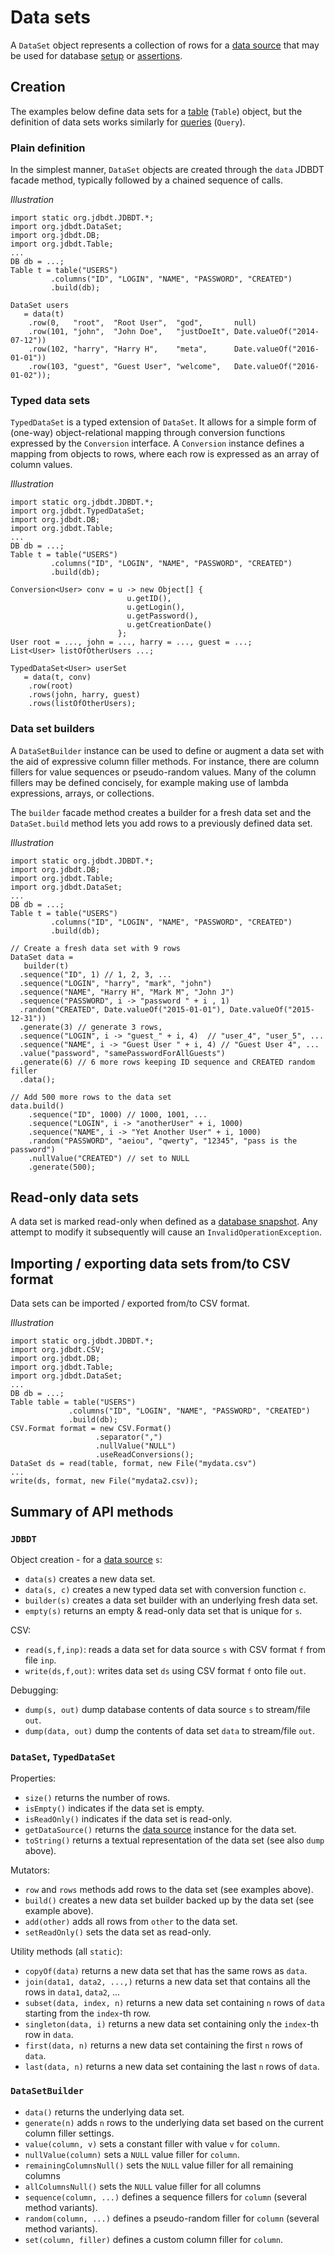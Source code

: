 
# Data sets

A `DataSet` object represents a collection of rows for a [data source](DataSources.html)
that may be used for database [setup](DBSetup.html) or [assertions](DBAssertions.html).

<a name="Creation"></a>

## Creation


The examples below define data sets for a [table](DataSources.html#Table) (`Table`) object, 
but the definition of data sets works similarly for
[queries](DataSources.html#Query) (`Query`).

<a name="Creation.Plain"></a>

### Plain definition 

In the simplest manner, 
`DataSet` objects are created through the `data` JDBDT facade method,
typically followed by a chained sequence of calls.

*Illustration*

    import static org.jdbdt.JDBDT.*;
    import org.jdbdt.DataSet;
    import org.jdbdt.DB;
    import org.jdbdt.Table;
    ...
	DB db = ...;
	Table t = table("USERS")
	         .columns("ID", "LOGIN", "NAME", "PASSWORD", "CREATED")
	         .build(db);
	         
	DataSet users
       = data(t)
		.row(0,   "root",  "Root User",  "god",       null)
	    .row(101, "john",  "John Doe",   "justDoeIt", Date.valueOf("2014-07-12"))
	    .row(102, "harry", "Harry H",    "meta",      Date.valueOf("2016-01-01"))
	    .row(103, "guest", "Guest User", "welcome",   Date.valueOf("2016-01-02"));


<a name="Creation.Typed"></a>

### Typed data sets

`TypedDataSet` is a typed extension of `DataSet`. It allows for a simple
form of (one-way) object-relational mapping through conversion functions expressed
by the `Conversion` interface. A `Conversion` instance 
defines a mapping from objects to rows, where each row is expressed as an array 
of column values.

*Illustration*

    import static org.jdbdt.JDBDT.*;
    import org.jdbdt.TypedDataSet;
    import org.jdbdt.DB;
    import org.jdbdt.Table;
    ...
	DB db = ...;
	Table t = table("USERS")
	         .columns("ID", "LOGIN", "NAME", "PASSWORD", "CREATED")
	         .build(db);
     
	Conversion<User> conv = u -> new Object[] {  
	                          u.getID(), 
	                          u.getLogin(),
	                          u.getPassword(),
	                          u.getCreationDate() 
	                        };
    User root = ..., john = ..., harry = ..., guest = ...;
	List<User> listOfOtherUsers ...;  
	                 
	TypedDataSet<User> userSet  
	   = data(t, conv)
		.row(root)
		.rows(john, harry, guest)
		.rows(listOfOtherUsers);


<a name="Creation.Builder"></a>

### Data set builders

A `DataSetBuilder` instance can be used to define or augment a data set 
with the aid of expressive column filler methods. For instance,
there are column fillers for value sequences or pseudo-random values.
Many of the column fillers may be defined concisely, for example
making use of lambda expressions, arrays, or collections.

The `builder` facade method creates a builder for a fresh data set and
the `DataSet.build` method lets you add rows to a previously defined data
set.

*Illustration*

    import static org.jdbdt.JDBDT.*;
    import org.jdbdt.DB;
    import org.jdbdt.Table;
    import org.jdbdt.DataSet;
    ...
	DB db = ...;
	Table t = table("USERS")
	         .columns("ID", "LOGIN", "NAME", "PASSWORD", "CREATED")
	         .build(db);	
    
    // Create a fresh data set with 9 rows
    DataSet data = 
       builder(t)
      .sequence("ID", 1) // 1, 2, 3, ...
      .sequence("LOGIN", "harry", "mark", "john")
      .sequence("NAME", "Harry H", "Mark M", "John J")
      .sequence("PASSWORD", i -> "password " + i , 1)
      .random("CREATED", Date.valueOf("2015-01-01"), Date.valueOf("2015-12-31"))
      .generate(3) // generate 3 rows, 
      .sequence("LOGIN", i -> "guest_" + i, 4)  // "user_4", "user_5", ...
      .sequence("NAME", i -> "Guest User " + i, 4) // "Guest User 4", ...
      .value("password", "samePasswordForAllGuests") 
      .generate(6) // 6 more rows keeping ID sequence and CREATED random filler
      .data();   
      
    // Add 500 more rows to the data set
    data.build()
        .sequence("ID", 1000) // 1000, 1001, ... 
        .sequence("LOGIN", i -> "anotherUser" + i, 1000)
        .sequence("NAME", i -> "Yet Another User" + i, 1000)
        .random("PASSWORD", "aeiou", "qwerty", "12345", "pass is the password")
        .nullValue("CREATED") // set to NULL
        .generate(500);
 

<a name="ReadOnly"></a>

## Read-only data sets

A data set is marked read-only when defined as a [database snapshot](DBAssertions.html#Snapshots).
Any attempt to modify it subsequently will cause an `InvalidOperationException`.




<a name="CSV"></a>
## Importing / exporting data sets from/to CSV format

Data sets can be imported / exported from/to CSV format. 

*Illustration*

    import static org.jdbdt.JDBDT.*;
    import org.jdbdt.CSV;
    import org.jdbdt.DB;
    import org.jdbdt.Table;
    import org.jdbdt.DataSet;
    ...
	DB db = ...;
	Table table = table("USERS")
	             .columns("ID", "LOGIN", "NAME", "PASSWORD", "CREATED")
	             .build(db);
	CSV.Format format = new CSV.Format()
	                   .separator(",")
	                   .nullValue("NULL")
	                   .useReadConversions();
	DataSet ds = read(table, format, new File("mydata.csv") 
	...
	write(ds, format, new File("mydata2.csv));
     
<a name="SummaryOfMethods"></a>
## Summary of API methods

### `JDBDT`

Object creation - for a [data source](DataSources.html) `s`:

- `data(s)` creates a new data set.
- `data(s, c)` creates a new typed data set with conversion function `c`.
- `builder(s)` creates a data set builder with an underlying fresh data set.
- `empty(s)` returns an empty & read-only data set that is unique for `s`. 

CSV:

- `read(s,f,inp)`: reads a data set for data source `s` with CSV format `f` from file `inp`.
- `write(ds,f,out)`: writes data set `ds` using CSV format `f` onto file `out`.

Debugging:

- `dump(s, out)` dump database contents of data source `s` to stream/file `out`. 
- `dump(data, out)` dump the contents of data set `data` to stream/file `out`.

### `DataSet`, `TypedDataSet`

Properties:

- `size()` returns the number of rows.
- `isEmpty()` indicates if the data set is empty.
- `isReadOnly()` indicates if the data set is read-only.
- `getDataSource()` returns the [data source](DataSources.html) instance for the data set.
- `toString()` returns a textual representation of the data set (see also `dump` above).

Mutators:

- `row` and `rows` methods add rows to the data set (see examples above).
- `build()` creates a new data set builder backed up by the data set (see example above).
- `add(other)` adds all rows from `other` to the data set.
- `setReadOnly()` sets the data set as read-only.

Utility methods (all `static`):

- `copyOf(data)` returns a new data set that has the same rows as `data`.
- `join(data1, data2, ...,)` returns a new data set that contains all the rows in `data1`, `data2`, ...
- `subset(data, index, n)` returns a new data set containing `n` rows of `data` starting from the `index`-th row.
- `singleton(data, i)` returns a new data set containing only the `index`-th row in `data`.
- `first(data, n)` returns a new data set containing the first `n` rows of `data`.
- `last(data, n)` returns a new data set containing the last `n` rows of `data`.

### `DataSetBuilder`

- `data()` returns the underlying data set.
- `generate(n)` adds `n` rows to the underlying data set based on the current column filler settings.
- `value(column, v)`  sets a constant filler with value `v` for `column`.
- `nullValue(column)` sets a `NULL` value filler for `column`.
- `remainingColumnsNull()` sets the `NULL` value filler for all remaining columns
- `allColumnsNull()` sets the `NULL` value filler for all columns
- `sequence(column, ...)`  defines a sequence fillers for `column` (several method variants).
- `random(column, ...)` defines a pseudo-random filler for `column` (several method variants).
- `set(column, filler)` defines a custom column filler for `column`. 
